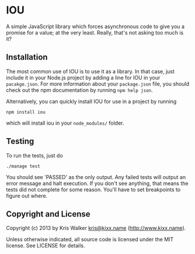 IOU
===

A simple JavaScript library which forces asynchronous code to give you a
promise for a value; at the very least. Really, that's not asking too much is
it?

## Installation
The most common use of IOU is to use it as a library. In that case, just
include it in your Node.js project by adding a line for IOU in your
`pacakge.json`. For more information about your `package.json` file, you should
check out the npm documentation by running `npm help json`.

Alternatively, you can quickly install IOU for use in a project by running

	npm install iou

which will install iou in your `node_modules/` folder.

## Testing
To run the tests, just do

	./manage test

You should see 'PASSED' as the only output. Any failed tests will output an
error message and halt execution. If you don't see anything, that means the
tests did not complete for some reason. You'll have to set breakpoints to
figure out where.

Copyright and License
---------------------
Copyright (c) 2013 by Kris Walker <kris@kixx.name> (http://www.kixx.name).

Unless otherwise indicated, all source code is licensed under the MIT license.
See LICENSE for details.
